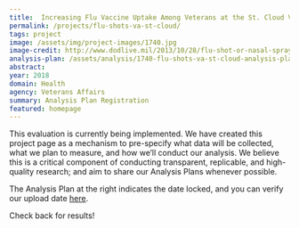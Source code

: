 ```yaml
---
title:  Increasing Flu Vaccine Uptake Among Veterans at the St. Cloud VA
permalink: /projects/flu-shots-va-st-cloud/
tags: project  
image: /assets/img/project-images/1740.jpg
image-credit: http://www.dodlive.mil/2013/10/28/flu-shot-or-nasal-spray-vaccine-which-is-better/
analysis-plan: /assets/analysis/1740-flu-shots-va-st-cloud-analysis-plan.pdf
abstract: 
year: 2018
domain: Health
agency: Veterans Affairs
summary: Analysis Plan Registration
featured: homepage
---
```

This evaluation is currently being implemented. We have created this project page as a mechanism to pre-specify what data will be collected, what we plan to measure, and how we’ll conduct our analysis. We believe this is a critical component of conducting transparent, replicable, and high-quality research; and aim to share our Analysis Plans whenever possible.

The Analysis Plan at the right indicates the date locked, and you can verify our upload date <a href="https://github.com/gsa-oes/office-of-evaluation-sciences/tree/master/assets/analysis">here</a>. 

Check back for results!
